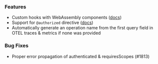 ### Features

- Custom hooks with WebAssembly components ([docs](https://grafbase.com/docs/self-hosted-gateway/hooks))
- Support for `@authorized` directive ([docs](https://grafbase.com/docs/federation/federation-directives#authorized))
- Automatically generate an operation name from the first query field in OTEL traces & metrics if none was provided

### Bug Fixes

- Proper error propagation of authenticated & requiresScopes (#1813)

